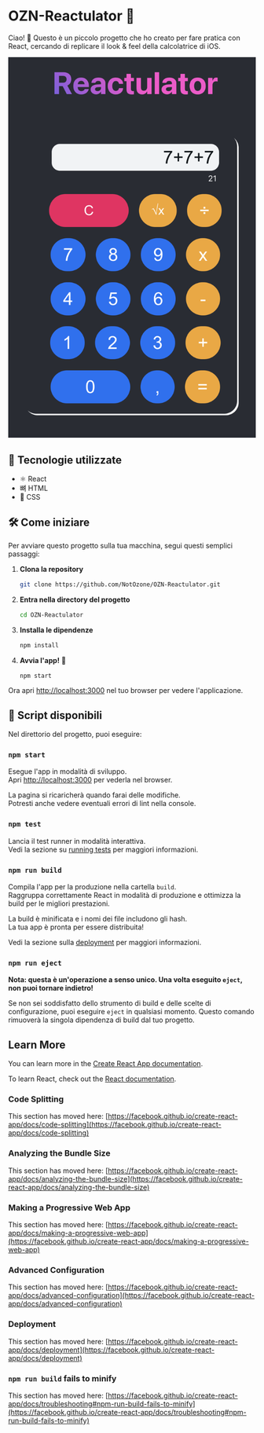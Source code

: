 # OZN-Reactulator 🧮

Ciao! 👋 Questo è un piccolo progetto che ho creato per fare pratica con React, cercando di replicare il look & feel della calcolatrice di iOS.

![Screenshot della calcolatrice](https://raw.githubusercontent.com/NotOzone/OZN-Reactulator/main/public/preview_OZN-Reactulator.png)

## 🚀 Tecnologie utilizzate

*   ⚛️ React
*   뼈 HTML
*   💅 CSS

## 🛠️ Come iniziare

Per avviare questo progetto sulla tua macchina, segui questi semplici passaggi:

1.  **Clona la repository**
    ```sh
    git clone https://github.com/NotOzone/OZN-Reactulator.git
    ```
2.  **Entra nella directory del progetto**
    ```sh
    cd OZN-Reactulator
    ```
3.  **Installa le dipendenze**
    ```sh
    npm install
    ```
4.  **Avvia l'app!** 🚀
    ```sh
    npm start
    ```

Ora apri [http://localhost:3000](http://localhost:3000) nel tuo browser per vedere l'applicazione.

## 📜 Script disponibili

Nel direttorio del progetto, puoi eseguire:

### `npm start`

Esegue l'app in modalità di sviluppo.\
Apri [http://localhost:3000](http://localhost:3000) per vederla nel browser.

La pagina si ricaricherà quando farai delle modifiche.\
Potresti anche vedere eventuali errori di lint nella console.

### `npm test`

Lancia il test runner in modalità interattiva.\
Vedi la sezione su [running tests](https://facebook.github.io/create-react-app/docs/running-tests) per maggiori informazioni.

### `npm run build`

Compila l'app per la produzione nella cartella `build`.\
Raggruppa correttamente React in modalità di produzione e ottimizza la build per le migliori prestazioni.

La build è minificata e i nomi dei file includono gli hash.\
La tua app è pronta per essere distribuita!

Vedi la sezione sulla [deployment](https://facebook.github.io/create-react-app/docs/deployment) per maggiori informazioni.

### `npm run eject`

**Nota: questa è un'operazione a senso unico. Una volta eseguito `eject`, non puoi tornare indietro!**

Se non sei soddisfatto dello strumento di build e delle scelte di configurazione, puoi eseguire `eject` in qualsiasi momento. Questo comando rimuoverà la singola dipendenza di build dal tuo progetto.

## Learn More

You can learn more in the [Create React App documentation](https://facebook.github.io/create-react-app/docs/getting-started).

To learn React, check out the [React documentation](https://reactjs.org/).

### Code Splitting

This section has moved here: [https://facebook.github.io/create-react-app/docs/code-splitting](https://facebook.github.io/create-react-app/docs/code-splitting)

### Analyzing the Bundle Size

This section has moved here: [https://facebook.github.io/create-react-app/docs/analyzing-the-bundle-size](https://facebook.github.io/create-react-app/docs/analyzing-the-bundle-size)

### Making a Progressive Web App

This section has moved here: [https://facebook.github.io/create-react-app/docs/making-a-progressive-web-app](https://facebook.github.io/create-react-app/docs/making-a-progressive-web-app)

### Advanced Configuration

This section has moved here: [https://facebook.github.io/create-react-app/docs/advanced-configuration](https://facebook.github.io/create-react-app/docs/advanced-configuration)

### Deployment

This section has moved here: [https://facebook.github.io/create-react-app/docs/deployment](https://facebook.github.io/create-react-app/docs/deployment)

### `npm run build` fails to minify

This section has moved here: [https://facebook.github.io/create-react-app/docs/troubleshooting#npm-run-build-fails-to-minify](https://facebook.github.io/create-react-app/docs/troubleshooting#npm-run-build-fails-to-minify)
